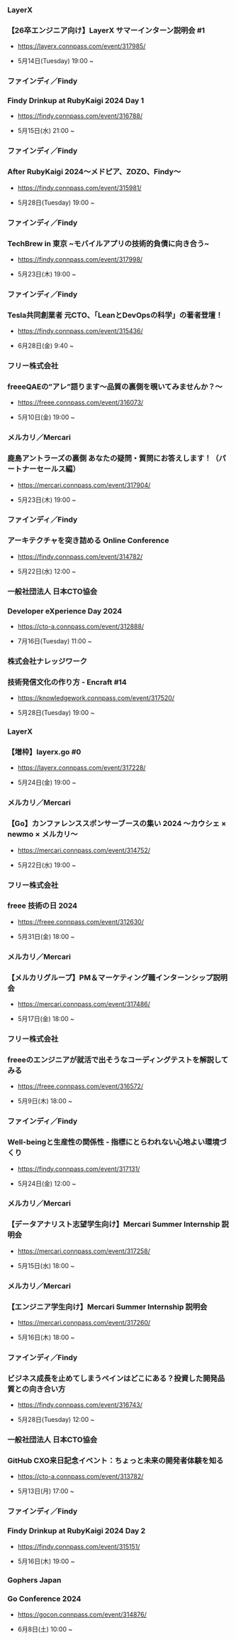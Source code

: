 ### LayerX

### 【26卒エンジニア向け】LayerX サマーインターン説明会 #1

- https://layerx.connpass.com/event/317985/

- 5月14日(Tuesday) 19:00 ~

### ファインディ／Findy

### Findy Drinkup at RubyKaigi 2024 Day 1

- https://findy.connpass.com/event/316788/

- 5月15日(水) 21:00 ~

### ファインディ／Findy

### After RubyKaigi 2024〜メドピア、ZOZO、Findy〜

- https://findy.connpass.com/event/315981/

- 5月28日(Tuesday) 19:00 ~

### ファインディ／Findy

### TechBrew in 東京 ~モバイルアプリの技術的負債に向き合う~

- https://findy.connpass.com/event/317998/

- 5月23日(木) 19:00 ~

### ファインディ／Findy

### Tesla共同創業者 元CTO、「LeanとDevOpsの科学」の著者登壇！

- https://findy.connpass.com/event/315436/

- 6月28日(金) 9:40 ~

### フリー株式会社

### freeeQAEの”アレ”語ります～品質の裏側を覗いてみませんか？～

- https://freee.connpass.com/event/316073/

- 5月10日(金) 19:00 ~

### メルカリ／Mercari

### 鹿島アントラーズの裏側 あなたの疑問・質問にお答えします！（パートナーセールス編）

- https://mercari.connpass.com/event/317904/

- 5月23日(木) 19:00 ~

### ファインディ／Findy

### アーキテクチャを突き詰める Online Conference

- https://findy.connpass.com/event/314782/

- 5月22日(水) 12:00 ~

### 一般社団法人 日本CTO協会

### Developer eXperience Day 2024

- https://cto-a.connpass.com/event/312888/

- 7月16日(Tuesday) 11:00 ~

### 株式会社ナレッジワーク

### 技術発信文化の作り方 - Encraft #14

- https://knowledgework.connpass.com/event/317520/

- 5月28日(Tuesday) 19:00 ~

### LayerX

### 【増枠】layerx.go #0

- https://layerx.connpass.com/event/317228/

- 5月24日(金) 19:00 ~

### メルカリ／Mercari

### 【Go】カンファレンススポンサーブースの集い 2024 〜カウシェ × newmo × メルカリ〜

- https://mercari.connpass.com/event/314752/

- 5月22日(水) 19:00 ~

### フリー株式会社

### freee 技術の日 2024

- https://freee.connpass.com/event/312630/

- 5月31日(金) 18:00 ~

### メルカリ／Mercari

### 【メルカリグループ】PM＆マーケティング職インターンシップ説明会

- https://mercari.connpass.com/event/317486/

- 5月17日(金) 18:00 ~

### フリー株式会社

### freeeのエンジニアが就活で出そうなコーディングテストを解説してみる

- https://freee.connpass.com/event/316572/

- 5月9日(木) 18:00 ~

### ファインディ／Findy

### Well-beingと生産性の関係性 - 指標にとらわれない心地よい環境づくり

- https://findy.connpass.com/event/317131/

- 5月24日(金) 12:00 ~

### メルカリ／Mercari

### 【データアナリスト志望学生向け】Mercari Summer Internship 説明会

- https://mercari.connpass.com/event/317258/

- 5月15日(水) 18:00 ~

### メルカリ／Mercari

### 【エンジニア学生向け】Mercari Summer Internship 説明会

- https://mercari.connpass.com/event/317260/

- 5月16日(木) 18:00 ~

### ファインディ／Findy

### ビジネス成長を止めてしまうペインはどこにある？投資した開発品質との向き合い方

- https://findy.connpass.com/event/316743/

- 5月28日(Tuesday) 12:00 ~

### 一般社団法人 日本CTO協会

### GitHub CXO来日記念イベント：ちょっと未来の開発者体験を知る

- https://cto-a.connpass.com/event/313782/

- 5月13日(月) 17:00 ~

### ファインディ／Findy

### Findy Drinkup at RubyKaigi 2024 Day 2

- https://findy.connpass.com/event/315151/

- 5月16日(木) 19:00 ~

### Gophers Japan

### Go Conference 2024

- https://gocon.connpass.com/event/314876/

- 6月8日(土) 10:00 ~

